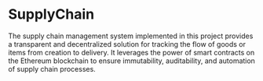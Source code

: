 # SupplyChain
The supply chain management system implemented in this project provides a transparent and decentralized solution for tracking the flow of goods or items from creation to delivery. It leverages the power of smart contracts on the Ethereum blockchain to ensure immutability, auditability, and automation of supply chain processes.
